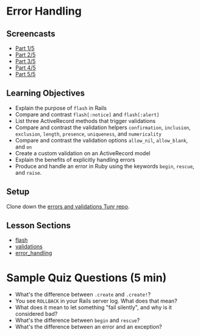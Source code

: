 # Error Handling

## Screencasts
- [Part 1/5](https://youtu.be/sHSsc7EGI0g)
- [Part 2/5](https://youtu.be/wKMuNDLDKFA)
- [Part 3/5](https://youtu.be/HZPTIpZUAnQ)
- [Part 4/5](https://youtu.be/yvNO_yoWcqE)
- [Part 5/5](https://youtu.be/hEKDLhZQOSA)

## Learning Objectives

- Explain the purpose of `flash` in Rails
- Compare and contrast `flash[:notice]` and `flash[:alert]`
- List three ActiveRecord methods that trigger validations
- Compare and contrast the validation helpers `confirmation`, `inclusion`, `exclusion`, `length`, `presence`, `uniqueness`, and `numericality`
- Compare and contrast the validation options `allow_nil`, `allow_blank`, and `on`
- Create a custom validation on an ActiveRecord model
- Explain the benefits of explicitly handling errors
- Produce and handle an error in Ruby using the keywords `begin`, `rescue`, and `raise`.

## Setup

Clone down the [errors and validations Tunr repo](https://github.com/ga-dc/tunr_rails_errors_validations).

## Lesson Sections

- [flash](flash.md)
- [validations](validations.md)
- [error_handling](error_handling.md)

# Sample Quiz Questions (5 min)

- What's the difference between `.create` and `.create!`?
- You see `ROLLBACK` in your Rails server log. What does that mean?
- What does it mean to let something "fail silently", and why is it considered bad?
- What's the difference between `begin` and `rescue`?
- What's the difference between an error and an exception?
